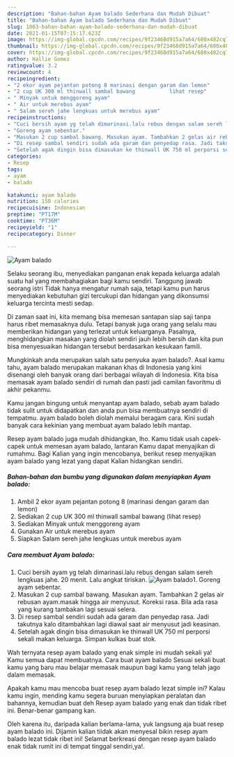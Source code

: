 ```yaml
---
description: "Bahan-bahan Ayam balado Sederhana dan Mudah Dibuat"
title: "Bahan-bahan Ayam balado Sederhana dan Mudah Dibuat"
slug: 1003-bahan-bahan-ayam-balado-sederhana-dan-mudah-dibuat
date: 2021-01-15T07:15:17.623Z
image: https://img-global.cpcdn.com/recipes/9f23468d915a7a64/680x482cq70/ayam-balado-foto-resep-utama.jpg
thumbnail: https://img-global.cpcdn.com/recipes/9f23468d915a7a64/680x482cq70/ayam-balado-foto-resep-utama.jpg
cover: https://img-global.cpcdn.com/recipes/9f23468d915a7a64/680x482cq70/ayam-balado-foto-resep-utama.jpg
author: Hallie Gomez
ratingvalue: 3.2
reviewcount: 4
recipeingredient:
- "2 ekor ayam pejantan potong 8 marinasi dengan garam dan lemon"
- "2 cup UK 300 ml thinwall sambal bawang           lihat resep"
- " Minyak untuk menggoreng ayam"
- " Air untuk merebus ayam"
- " Salam sereh jahe lengkuas untuk merebus ayam"
recipeinstructions:
- "Cuci bersih ayam yg telah dimarinasi.lalu rebus dengan salam sereh lengkuas jahe. 20 menit. Lalu angkat tiriskan."
- "Goreng ayam sebentar."
- "Masukan 2 cup sambal bawang. Masukan ayam. Tambahkan 2 gelas air rebusan ayam.masak hingga air menyusut. Koreksi rasa. Bila ada rasa yang kurang tambakan lagi sesuai selera."
- "Di resep sambal sendiri sudah ada garam dan penyedap rasa. Jadi takutnya kalo ditambahkan lagi diawal saat air menyusut jadi keasinan."
- "Setelah agak dingin bisa dimasukan ke thinwall UK 750 ml perporsi sekali makan keluarga. Simpan kulkas buat stok."
categories:
- Resep
tags:
- ayam
- balado

katakunci: ayam balado 
nutrition: 150 calories
recipecuisine: Indonesian
preptime: "PT17M"
cooktime: "PT36M"
recipeyield: "1"
recipecategory: Dinner

---
```



![Ayam balado](https://img-global.cpcdn.com/recipes/9f23468d915a7a64/680x482cq70/ayam-balado-foto-resep-utama.jpg)

Selaku seorang ibu, menyediakan panganan enak kepada keluarga adalah suatu hal yang membahagiakan bagi kamu sendiri. Tanggung jawab seorang istri Tidak hanya mengatur rumah saja, tetapi kamu pun harus menyediakan kebutuhan gizi tercukupi dan hidangan yang dikonsumsi keluarga tercinta mesti sedap.

Di zaman  saat ini, kita memang bisa memesan santapan siap saji tanpa harus ribet memasaknya dulu. Tetapi banyak juga orang yang selalu mau memberikan hidangan yang terlezat untuk keluarganya. Pasalnya, menghidangkan masakan yang diolah sendiri jauh lebih bersih dan kita pun bisa menyesuaikan hidangan tersebut berdasarkan kesukaan famili. 



Mungkinkah anda merupakan salah satu penyuka ayam balado?. Asal kamu tahu, ayam balado merupakan makanan khas di Indonesia yang kini disenangi oleh banyak orang dari berbagai wilayah di Indonesia. Kita bisa memasak ayam balado sendiri di rumah dan pasti jadi camilan favoritmu di akhir pekanmu.

Kamu jangan bingung untuk menyantap ayam balado, sebab ayam balado tidak sulit untuk didapatkan dan anda pun bisa membuatnya sendiri di tempatmu. ayam balado boleh diolah memalui beragam cara. Kini sudah banyak cara kekinian yang membuat ayam balado lebih mantap.

Resep ayam balado juga mudah dihidangkan, lho. Kamu tidak usah capek-capek untuk memesan ayam balado, lantaran Kamu dapat menyajikan di rumahmu. Bagi Kalian yang ingin mencobanya, berikut resep menyajikan ayam balado yang lezat yang dapat Kalian hidangkan sendiri.

<!--inarticleads1-->

##### Bahan-bahan dan bumbu yang digunakan dalam menyiapkan Ayam balado:

1. Ambil 2 ekor ayam pejantan potong 8 (marinasi dengan garam dan lemon)
1. Sediakan 2 cup UK 300 ml thinwall sambal bawang           (lihat resep)
1. Sediakan  Minyak untuk menggoreng ayam
1. Gunakan  Air untuk merebus ayam
1. Siapkan  Salam sereh jahe lengkuas untuk merebus ayam




<!--inarticleads2-->

##### Cara membuat Ayam balado:

1. Cuci bersih ayam yg telah dimarinasi.lalu rebus dengan salam sereh lengkuas jahe. 20 menit. Lalu angkat tiriskan.
<img src="https://img-global.cpcdn.com/steps/b725aa96a7648db3/160x128cq70/ayam-balado-langkah-memasak-1-foto.jpg" alt="Ayam balado">1. Goreng ayam sebentar.
1. Masukan 2 cup sambal bawang. Masukan ayam. Tambahkan 2 gelas air rebusan ayam.masak hingga air menyusut. Koreksi rasa. Bila ada rasa yang kurang tambakan lagi sesuai selera.
1. Di resep sambal sendiri sudah ada garam dan penyedap rasa. Jadi takutnya kalo ditambahkan lagi diawal saat air menyusut jadi keasinan.
1. Setelah agak dingin bisa dimasukan ke thinwall UK 750 ml perporsi sekali makan keluarga. Simpan kulkas buat stok.




Wah ternyata resep ayam balado yang enak simple ini mudah sekali ya! Kamu semua dapat membuatnya. Cara buat ayam balado Sesuai sekali buat kamu yang baru mau belajar memasak maupun bagi kamu yang telah jago dalam memasak.

Apakah kamu mau mencoba buat resep ayam balado lezat simple ini? Kalau kamu ingin, mending kamu segera buruan menyiapkan peralatan dan bahannya, kemudian buat deh Resep ayam balado yang enak dan tidak ribet ini. Benar-benar gampang kan. 

Oleh karena itu, daripada kalian berlama-lama, yuk langsung aja buat resep ayam balado ini. Dijamin kalian tiidak akan menyesal bikin resep ayam balado lezat tidak ribet ini! Selamat berkreasi dengan resep ayam balado enak tidak rumit ini di tempat tinggal sendiri,ya!.


